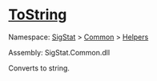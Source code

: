 # [ToString](./HierarchyElement-100664013.md)

Namespace: [SigStat]() > [Common](./../../README.md) > [Helpers](./../README.md)

Assembly: SigStat.Common.dll

Converts to string.

